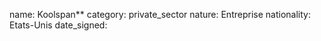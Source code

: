 name: Koolspan**
category: private_sector
nature:  Entreprise
nationality: Etats-Unis
date_signed:
    